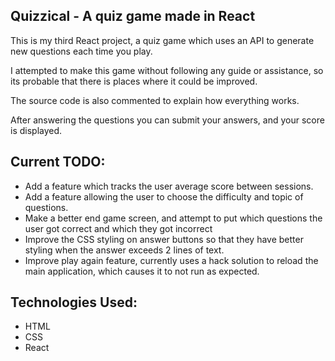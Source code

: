 ## Quizzical - A quiz game made in React

This is my third React project, a quiz game which uses an API to generate new questions each time you play.

I attempted to make this game without following any guide or assistance, so its probable that there is places where it could be improved.

The source code is also commented to explain how everything works.

After answering the questions you can submit your answers, and your score is displayed.

## Current TODO:
- Add a feature which tracks the user average score between sessions.
- Add a feature allowing the user to choose the difficulty and topic of questions.
- Make a better end game screen, and attempt to put which questions the user got correct and which they got incorrect
- Improve the CSS styling on answer buttons so that they have better styling when the answer exceeds 2 lines of text.
- Improve play again feature, currently uses a hack solution to reload the main application, which causes it to not run as expected.

## Technologies Used:
- HTML 
- CSS
- React
